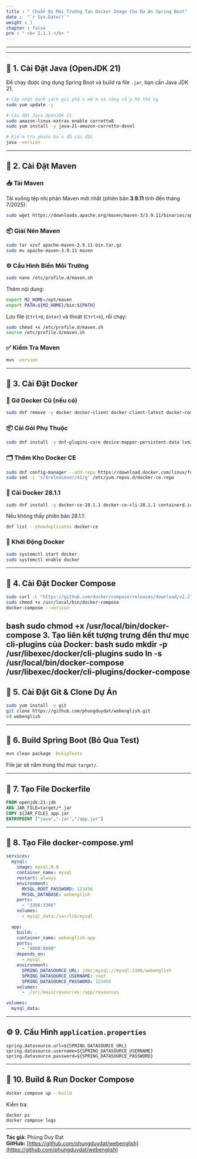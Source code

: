 ```yaml
---
title : " Chuẩn Bị Môi Trường Tạo Docker Image Cho Dự Án Spring Boot"
date :  "`r Sys.Date()`" 
weight : 1 
chapter : false
pre : " <b> 2.1.1 </b> "
---
```


---

---

## 🔧 1. Cài Đặt Java (OpenJDK 21)

Để chạy được ứng dụng Spring Boot và build ra file `.jar`, bạn cần Java JDK 21.

```bash
# Cập nhật danh sách gói phần mềm và nâng cấp hệ thống
sudo yum update -y

# Cài đặt Java OpenJDK 21
sudo amazon-linux-extras enable corretto8
sudo yum install -y java-21-amazon-corretto-devel

# Kiểm tra phiên bản đã cài đặt
java -version
```

---

## 🔧 2. Cài Đặt Maven

### 📥 Tải Maven


Tải xuống tệp nhị phân Maven mới nhất (phiên bản **3.9.11** tính đến tháng 7/2025):

```bash
sudo wget https://downloads.apache.org/maven/maven-3/3.9.11/binaries/apache-maven-3.9.11-bin.tar.gz
```

### 📦 Giải Nén Maven

```bash
sudo tar xzvf apache-maven-3.9.11-bin.tar.gz
sudo mv apache-maven-3.9.11 maven
```

### ⚙️ Cấu Hình Biến Môi Trường

```bash
sudo nano /etc/profile.d/maven.sh
```

Thêm nội dung:

```bash
export M2_HOME=/opt/maven
export PATH=${M2_HOME}/bin:${PATH}
```

Lưu file (`Ctrl+O`, `Enter`) và thoát (`Ctrl+X`), rồi chạy:

```bash
sudo chmod +x /etc/profile.d/maven.sh
source /etc/profile.d/maven.sh
```

### ✅ Kiểm Tra Maven

```bash
mvn -version
```

---

## 🐳 3. Cài Đặt Docker

### 🧹 Gỡ Docker Cũ (nếu có)

```bash
sudo dnf remove -y docker docker-client docker-client-latest docker-common docker-latest docker-latest-logrotate docker-logrotate docker-engine
```

### 📦 Cài Gói Phụ Thuộc

```bash
sudo dnf install -y dnf-plugins-core device-mapper-persistent-data lvm2
```

### 🗂️ Thêm Kho Docker CE

```bash
sudo dnf config-manager --add-repo https://download.docker.com/linux/fedora/docker-ce.repo
sudo sed -i 's/$releasever/41/g' /etc/yum.repos.d/docker-ce.repo
```

### 🐳 Cài Docker 28.1.1

```bash
sudo dnf install -y docker-ce-28.1.1 docker-ce-cli-28.1.1 containerd.io docker-buildx-plugin docker-compose-plugin
```

Nếu không thấy phiên bản 28.1.1:

```bash
dnf list --showduplicates docker-ce
```

### 🚀 Khởi Động Docker

```bash
sudo systemctl start docker
sudo systemctl enable docker
```

---

## 🧱 4. Cài Đặt Docker Compose

```bash
sudo curl -L "https://github.com/docker/compose/releases/download/v2.27.0/docker-compose-$(uname -s)-$(uname -m)" -o /usr/local/bin/docker-compose
sudo chmod +x /usr/local/bin/docker-compose
docker-compose --version
```

bash
sudo chmod +x /usr/local/bin/docker-compose
3. Tạo liên kết tượng trưng đến thư mục cli-plugins của Docker:
bash
sudo mkdir -p /usr/libexec/docker/cli-plugins
sudo ln -s /usr/local/bin/docker-compose /usr/libexec/docker/cli-plugins/docker-compose
---

## 📆 5. Cài Đặt Git & Clone Dự Án

```bash
sudo yum install -y git
git clone https://github.com/phungduydat/webenglish.git
cd webenglish
```

---

## 🚰 6. Build Spring Boot (Bỏ Qua Test)

```bash
mvn clean package -DskipTests
```

File jar sẽ nằm trong thư mục `target/`.

---

## 📄 7. Tạo File Dockerfile

```dockerfile
FROM openjdk:21-jdk
ARG JAR_FILE=target/*.jar
COPY ${JAR_FILE} app.jar
ENTRYPOINT ["java","-jar","/app.jar"]
```

---
## 🧩 8. Tạo File docker-compose.yml

```yaml
services:
  mysql:
    image: mysql:8.0
    container_name: mysql
    restart: always
    environment:
      MYSQL_ROOT_PASSWORD: 123456
      MYSQL_DATABASE: webenglish
    ports:
      - "3306:3306"
    volumes:
      - mysql_data:/var/lib/mysql

  app:
    build: .
    container_name: webenglish-app
    ports:
      - "8080:8090"
    depends_on:
      - mysql
    environment:
      SPRING_DATASOURCE_URL: jdbc:mysql://mysql:3306/webenglish
      SPRING_DATASOURCE_USERNAME: root
      SPRING_DATASOURCE_PASSWORD: 123456
    volumes:
      - ./src/main/resources:/app/resources

volumes:
  mysql_data:
```

---

## ⚙️ 9. Cấu Hình `application.properties`

```properties
spring.datasource.url=${SPRING_DATASOURCE_URL}
spring.datasource.username=${SPRING_DATASOURCE_USERNAME}
spring.datasource.password=${SPRING_DATASOURCE_PASSWORD}
```

---

## 🧪 10. Build & Run Docker Compose

```bash
docker compose up --build
```

Kiểm tra:

```bash
docker ps
docker compose logs
```

---

**Tác giả:** Phùng Duy Đạt  
**GitHub:** [https://github.com/phungduydat/webenglish](https://github.com/phungduydat/webenglish)
